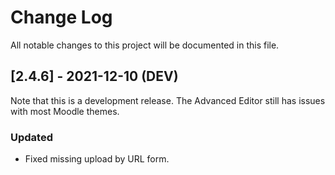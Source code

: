 # Change Log
All notable changes to this project will be documented in this file.

## [2.4.6] - 2021-12-10 (DEV)

Note that this is a development release. The Advanced Editor still has issues with most Moodle themes.

### Updated
- Fixed missing upload by URL form.
